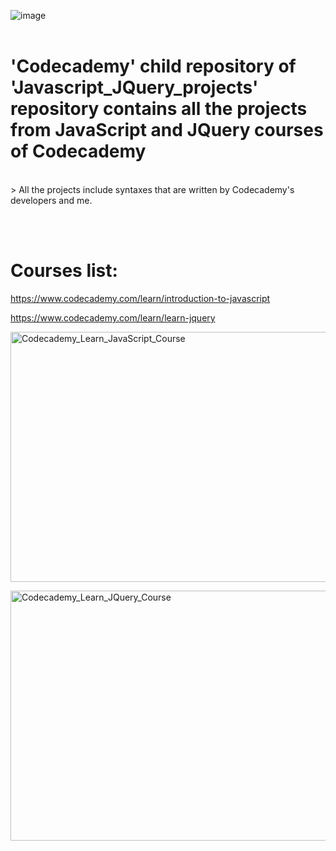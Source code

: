 ![image](https://user-images.githubusercontent.com/82598726/175787466-fa586927-e7b0-4159-a6f6-fa3975aa2379.png)
<br><br>

# 'Codecademy' child repository of 'Javascript_JQuery_projects' repository contains all the projects from JavaScript and JQuery courses of Codecademy
<br>
> All the projects include syntaxes that are written by Codecademy's developers and me.

<br><br>


# Courses list:

https://www.codecademy.com/learn/introduction-to-javascript

https://www.codecademy.com/learn/learn-jquery


<a type="button" title="Codecademy_Learn_JavaScript_Course" 
  href="https://www.codecademy.com/learn/introduction-to-javascript" 
  target="_blank" data-CodecademyLearnJavascriptCourseButt="CodecademyLearnJavaScriptCourseButt_data">
  <img src="https://github.com/phuongtrieu97coder/Javascript_JQuery_projects/assets/82598726/1950083e-6d5a-4a25-90d7-d03993aeaaf3"
    alt="Codecademy_Learn_JavaScript_Course" width="600px" height="400px"></a>

<a type="button" title="Codecademy_Learn_JQuery_Course" 
  href="https://www.codecademy.com/learn/learn-jquery" 
  target="_blank" data-CodecademyLearnJQueryCourseButt="CodecademyLearnJQueryCourseButt_data">
  <img src="https://github.com/phuongtrieu97coder/Javascript_JQuery_projects/assets/82598726/779230ba-08ce-429e-8ef3-398f774b1b0a"
    alt="Codecademy_Learn_JQuery_Course" width="600px" height="400px"></a>
